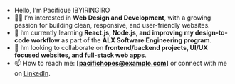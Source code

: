 - Hello, I’m Pacifique IBYIRINGIRO
- 👨‍💻 I’m interested in **Web Design and Development**, with a growing passion for building clean, responsive, and user-friendly websites.
- 🌱 I’m currently learning **React.js, Node.js, and improving my design-to-code workflow** as part of the **ALX Software Engineering program**.
- 💞️ I’m looking to collaborate on **frontend/backend projects, UI/UX focused websites, and full-stack web apps**.
- 📫 How to reach me: **[pacifichopes@example.com]** or connect with me on [LinkedIn](https://www.linkedin.com/in/Pacifique).
